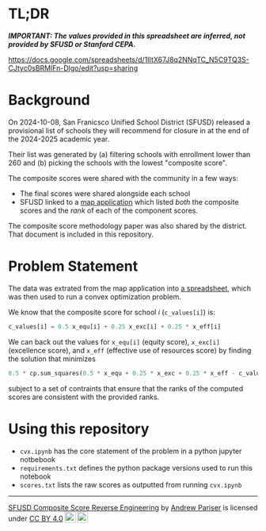 # TL;DR

_**IMPORTANT: The values provided in this spreadsheet are inferred, not provided by SFUSD or Stanford CEPA.**_

https://docs.google.com/spreadsheets/d/1IItX67J8q2NNqTC_N5C9TQ3S-CJtyc0sBRMlFn-Dlgo/edit?usp=sharing

# Background

On 2024-10-08, San Franicsco Unified School District (SFUSD) released a provisional list of schools they will recommend for closure in at the end of the 2024-2025 academic year.

Their list was generated by (a) filtering schools with enrollment lower than 260 and (b) picking the schools with the lowest "composite score".

The composite scores were shared with the community in a few ways:
* The final scores were shared alongside each school
* SFUSD linked to a [map application](https://pyj2z6-michael-chrzan.shinyapps.io/Map-App/) which listed _both_ the composite scores and the _rank_ of each of the component scores.

The composite score methodology paper was also shared by the district. That document is included in this repository.

# Problem Statement

The data was extrated from the map application into [a spreadsheet](https://docs.google.com/spreadsheets/d/1IItX67J8q2NNqTC_N5C9TQ3S-CJtyc0sBRMlFn-Dlgo/edit?usp=sharing), which was then used to run a convex optimization problem.

We know that the composite score for school _i_ (`c_values[i]`) is:

```python
c_values[i] = 0.5 x_equ[i] + 0.25 x_exc[i] + 0.25 * x_eff[i]
```

We can back out the values for `x_equ[i]` (equity score), `x_exc[i]` (excellence score), and `x_eff` (effective use of resources score) by finding the solution that minimizes

```python
0.5 * cp.sum_squares(0.5 * x_equ + 0.25 * x_exc + 0.25 * x_eff - c_values)
```

subject to a set of contraints that ensure that the ranks of the computed scores are consistent with the provided ranks.

# Using this repository

- `cvx.ipynb` has the core statement of the problem in a python jupyter notbebook
- `requirements.txt` defines the python package versions used to run this notebook
- `scores.txt` lists the raw scores as outputted from running `cvx.ipynb`






_______

<p xmlns:cc="http://creativecommons.org/ns#" xmlns:dct="http://purl.org/dc/terms/"><a property="dct:title" rel="cc:attributionURL" href="https://github.com/pariser/sfusd-composite-score">SFUSD Composite Score Reverse Engineering</a> by <a rel="cc:attributionURL dct:creator" property="cc:attributionName" href="https://github.com/pariser">Andrew Pariser</a> is licensed under <a href="https://creativecommons.org/licenses/by/4.0/?ref=chooser-v1" target="_blank" rel="license noopener noreferrer" style="display:inline-block;">CC BY 4.0<img style="height:22px!important;margin-left:3px;vertical-align:text-bottom;" src="https://mirrors.creativecommons.org/presskit/icons/cc.svg?ref=chooser-v1" alt=""><img style="height:22px!important;margin-left:3px;vertical-align:text-bottom;" src="https://mirrors.creativecommons.org/presskit/icons/by.svg?ref=chooser-v1" alt=""></a></p>
